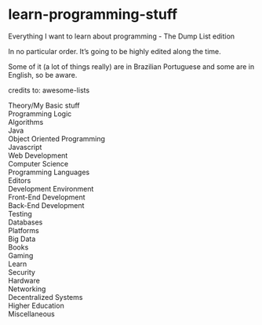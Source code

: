 # learn-programming-stuff
Everything I want to learn about programming - The Dump List edition

In no particular order. It’s going to be highly edited along the time.

Some of it (a lot of things really) are in Brazilian Portuguese and some are in English, so be aware.

credits to: awesome-lists

Theory/My Basic stuff
<br>
Programming Logic
<br>
Algorithms
<br>
Java
<br>
Object Oriented Programming
<br>
Javascript
<br>
Web Development
<br>
Computer Science
<br>
Programming Languages
<br>
Editors
<br>
Development Environment
<br>
Front-End Development
<br>
Back-End Development
<br>
Testing
<br>
Databases
<br>
Platforms
<br>
Big Data
<br>
Books
<br>
Gaming
<br>
Learn
<br>
Security
<br>
Hardware
<br>
Networking
<br>
Decentralized Systems
<br>
Higher Education
<br>
Miscellaneous
<br>

